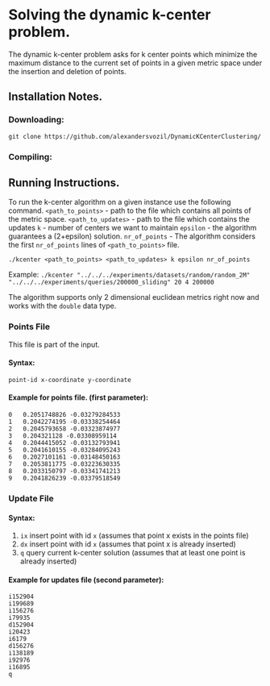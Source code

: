 # Solving the dynamic k-center problem.

The dynamic k-center problem asks for k center points which minimize the maximum distance 
to the current set of points in a given metric space under the insertion and deletion of points.

## Installation Notes.

### Downloading:
```
git clone https://github.com/alexandersvozil/DynamicKCenterClustering/
```

### Compiling:

## Running Instructions.
To run the k-center algorithm on a given instance use the following command.
`<path_to_points>` - path to the file which contains all points of the metric space.
`<path_to_updates>` - path to the file which contains the updates 
`k` - number of centers we want to maintain
`epsilon` - the algorithm guarantees a (2+epsilon) solution.
`nr_of_points` - The algorithm considers the first `nr_of_points` lines of `<path_to_points>` file.
```
./kcenter <path_to_points> <path_to_updates> k epsilon nr_of_points 
```
Example: `./kcenter "../../../experiments/datasets/random/random_2M" "../../../experiments/queries/200000_sliding" 20 4 200000`


The algorithm supports only 2 dimensional euclidean metrics right now and works with the `double`
data type.

### Points File
This file is part of the input. 
#### Syntax:
```
point-id x-coordinate y-coordinate
```

#### Example for points file. (first parameter):

```
0	0.2051748826 -0.03279284533
1	0.2042274195 -0.03338254464
2	0.2045793658 -0.03323874977
3	0.204321128 -0.03308959114
4	0.2044415052 -0.03132793941
5	0.2041610155 -0.03284095243
6	0.2027101161 -0.03148450163
7	0.2053811775 -0.03223630335
8	0.2033150797 -0.03341741213
9	0.2041826239 -0.03379518549
```

### Update File
#### Syntax:
1. `ix` insert point with id `x` (assumes that point x exists in the points file)
2. `dx` insert point with id `x` (assumes that point x is already inserted)
3. `q` query current k-center solution (assumes that at least one point is already inserted)

#### Example for updates file (second parameter):
```
i152904
i199689
i156276
i79935
d152904
i20423
i6179
d156276
i138189
i92976
i16895
q
```
